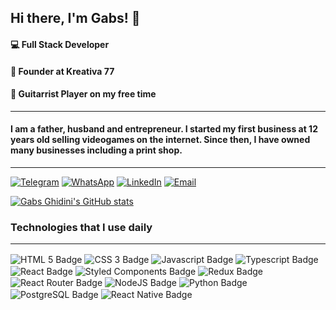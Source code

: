 ## Hi there, I'm Gabs! 🖖

#### 💻 Full Stack Developer

#### 🚀 Founder at Kreativa 77

#### 🤘 Guitarrist Player on my free time

<hr>

#### I am a father, husband and entrepreneur. I started my first business at 12 years old selling videogames on the internet. Since then, I have owned many businesses including a print shop.

<hr>

[![Telegram](https://img.shields.io/badge/Telegram-2CA5E0?style=for-the-badge&logo=telegram&logoColor=white)](https://t.me/gabsghidini)
[![WhatsApp](https://img.shields.io/badge/WhatsApp-25D366?style=for-the-badge&logo=whatsapp&logoColor=white)](https://wa.me/5512981381096)
[![LinkedIn](https://img.shields.io/badge/LinkedIn-0077B5?style=for-the-badge&logo=linkedin&logoColor=white)](https://www.linkedin.com/in/gabsghidini/)
[![Email](https://img.shields.io/badge/Gmail-D14836?style=for-the-badge&logo=gmail&logoColor=white)](mailto:gabsghidini@gmail.com)

[![Gabs Ghidini's GitHub stats](https://github-readme-stats.vercel.app/api?username=gabsghidini&show_icons=true&theme=radical)]()

### Technologies that I use daily

<div style="display: inline_block"> <hr>
    <img align="center" src="https://img.shields.io/badge/HTML5-E34F26?style=for-the-badge&logo=html5&logoColor=white" alt="HTML 5 Badge">
    <img align="center" src="https://img.shields.io/badge/CSS3-1572B6?style=for-the-badge&logo=css3&logoColor=white" alt="CSS 3 Badge">
    <img align="center" src="https://img.shields.io/badge/JavaScript-F7DF1E?style=for-the-badge&logo=javascript&logoColor=black" alt="Javascript Badge">
    <img align="center" src="https://img.shields.io/badge/TypeScript-007ACC?style=for-the-badge&logo=typescript&logoColor=white" alt="Typescript Badge">
    <img align="center" src="https://img.shields.io/badge/React-20232A?style=for-the-badge&logo=react&logoColor=61DAFB" alt="React Badge">
    <img align="center" src="https://img.shields.io/badge/styled--components-DB7093?style=for-the-badge&logo=styled-components&logoColor=white" alt="Styled Components Badge">
    <img align="center" src="https://img.shields.io/badge/Redux-593D88?style=for-the-badge&logo=redux&logoColor=white" alt="Redux Badge">
    <img align="center" src="https://img.shields.io/badge/React_Router-CA4245?style=for-the-badge&logo=react-router&logoColor=white" alt="React Router Badge">
    <img align="center" src="https://img.shields.io/badge/Node.js-43853D?style=for-the-badge&logo=node.js&logoColor=white" alt="NodeJS Badge">
    <img align="center" src="https://img.shields.io/badge/Python-3776AB?style=for-the-badge&logo=python&logoColor=white" alt="Python Badge">
    <img align="center" src="https://img.shields.io/badge/PostgreSQL-316192?style=for-the-badge&logo=postgresql&logoColor=white" alt="PostgreSQL Badge">
    <img align="center" src="https://img.shields.io/badge/React_Native-20232A?style=for-the-badge&logo=react&logoColor=61DAFB" alt="React Native Badge">
</div>
